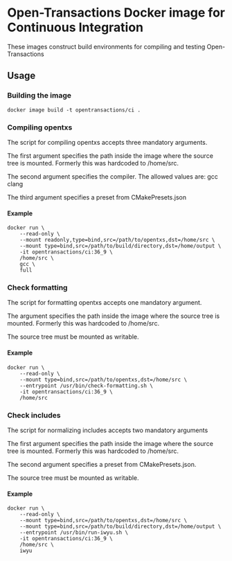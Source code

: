 # Open-Transactions Docker image for Continuous Integration

These images construct build environments for compiling and testing Open-Transactions

## Usage

### Building the image

```
docker image build -t opentransactions/ci .
```

### Compiling opentxs

The script for compiling opentxs accepts three mandatory arguments.

The first argument specifies the path inside the image where the source tree is mounted. Formerly this was hardcoded to /home/src.

The second argument specifies the compiler. The allowed values are: gcc clang

The third argument specifies a preset from CMakePresets.json

#### Example

```
docker run \
    --read-only \
    --mount readonly,type=bind,src=/path/to/opentxs,dst=/home/src \
    --mount type=bind,src=/path/to/build/directory,dst=/home/output \
    -it opentransactions/ci:36_9 \
    /home/src \
    gcc \
    full
```

### Check formatting

The script for formatting opentxs accepts one mandatory argument.

The argument specifies the path inside the image where the source tree is mounted. Formerly this was hardcoded to /home/src.

The source tree must be mounted as writable.

#### Example

```
docker run \
    --read-only \
    --mount type=bind,src=/path/to/opentxs,dst=/home/src \
    --entrypoint /usr/bin/check-formatting.sh \
    -it opentransactions/ci:36_9 \
    /home/src
```

### Check includes

The script for normalizing includes accepts two mandatory arguments

The first argument specifies the path inside the image where the source tree is mounted. Formerly this was hardcoded to /home/src.

The second argument specifies a preset from CMakePresets.json.

The source tree must be mounted as writable.

#### Example

```
docker run \
    --read-only \
    --mount type=bind,src=/path/to/opentxs,dst=/home/src \
    --mount type=bind,src=/path/to/build/directory,dst=/home/output \
    --entrypoint /usr/bin/run-iwyu.sh \
    -it opentransactions/ci:36_9 \
    /home/src \
    iwyu
```
